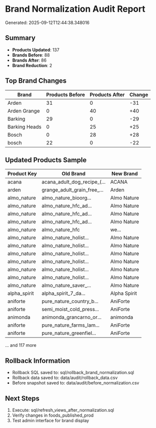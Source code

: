 # Brand Normalization Audit Report
Generated: 2025-09-12T12:44:38.348016

## Summary
- **Products Updated**: 137
- **Brands Before**: 88
- **Brands After**: 86
- **Brand Reduction**: 2

## Top Brand Changes

| Brand | Products Before | Products After | Change |
|-------|----------------|----------------|--------|
| Arden | 31 | 0 | -31 |
| Arden Grange | 0 | 40 | +40 |
| Barking | 29 | 0 | -29 |
| Barking Heads | 0 | 25 | +25 |
| Bosch | 0 | 28 | +28 |
| bosch | 22 | 0 | -22 |

## Updated Products Sample

| Product Key | Old Brand | New Brand |
|-------------|-----------|-----------|
| acana|acana_adult_dog_recipe_(... | ACANA | Acana |
| arden|grange_adult_grain_free_... | Arden | Arden Grange |
| almo_nature|almo_nature_bioorg... | Almo Nature | Almo Nature |
| almo_nature|almo_nature_hfc_ad... | Almo Nature | Almo Nature |
| almo_nature|almo_nature_hfc_ad... | Almo Nature | Almo Nature |
| almo_nature|almo_nature_hfc_ad... | Almo Nature | Almo Nature |
| almo_nature|almo_nature_hfc|we... | Almo Nature | Almo Nature |
| almo_nature|almo_nature_holist... | Almo Nature | Almo Nature |
| almo_nature|almo_nature_holist... | Almo Nature | Almo Nature |
| almo_nature|almo_nature_holist... | Almo Nature | Almo Nature |
| almo_nature|almo_nature_holist... | Almo Nature | Almo Nature |
| almo_nature|almo_nature_holist... | Almo Nature | Almo Nature |
| almo_nature|almo_nature_holist... | Almo Nature | Almo Nature |
| almo_nature|almo_nature_saver_... | Almo Nature | Almo Nature |
| alpha_spirit|alpha_spirit_7_da... | Alpha Spirit | Alpha Spirit |
| aniforte|pure_nature_country_b... | AniForte | Aniforte |
| aniforte|semi_moist_cold_press... | AniForte | Aniforte |
| animonda|animonda_grancarno_or... | animonda | Animonda |
| aniforte|pure_nature_farms_lam... | AniForte | Aniforte |
| aniforte|pure_nature_greenfiel... | AniForte | Aniforte |

... and 117 more

## Rollback Information
- Rollback SQL saved to: sql/rollback_brand_normalization.sql
- Rollback data saved to: data/audit/rollback_data.csv
- Before snapshot saved to: data/audit/before_normalization.csv

## Next Steps
1. Execute: sql/refresh_views_after_normalization.sql
2. Verify changes in foods_published_prod
3. Test admin interface for brand display
